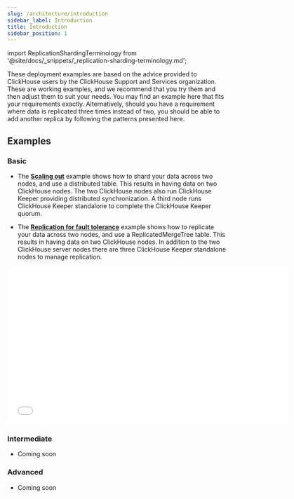 ```yaml
---
slug: /architecture/introduction
sidebar_label: Introduction
title: Introduction
sidebar_position: 1
---
```

import ReplicationShardingTerminology from '@site/docs/_snippets/_replication-sharding-terminology.md';

These deployment examples are based on the advice provided to ClickHouse users by the ClickHouse Support and Services organization.  These are working examples, and we recommend that you try them and then adjust them to suit your needs.  You may find an example here that fits your requirements exactly. Alternatively, should you have a requirement where data is replicated three times instead of two, you should be able to add another replica by following the patterns presented here.

<ReplicationShardingTerminology />

## Examples

### Basic

- The [**Scaling out**](/deployment-guides/horizontal-scaling.md) example shows how to shard your data across two nodes, and use a distributed table.  This results in having data on two ClickHouse nodes.  The two ClickHouse nodes also run ClickHouse Keeper providing distributed synchronization.  A third node runs ClickHouse Keeper standalone to complete the ClickHouse Keeper quorum.

- The [**Replication for fault tolerance**](/deployment-guides/replicated.md) example shows how to replicate your data across two nodes, and use a ReplicatedMergeTree table.  This results in having data on two ClickHouse nodes.  In addition to the two ClickHouse server nodes there are three ClickHouse Keeper standalone nodes to manage replication.

<div class='vimeo-container'>
  <iframe src="//www.youtube.com/embed/vBjCJtw_Ei0"
    width="640"
    height="360"
    frameborder="0"
    allow="autoplay;
    fullscreen;
    picture-in-picture"
    allowfullscreen>
  </iframe>
</div>

### Intermediate

- Coming soon

### Advanced

- Coming soon
